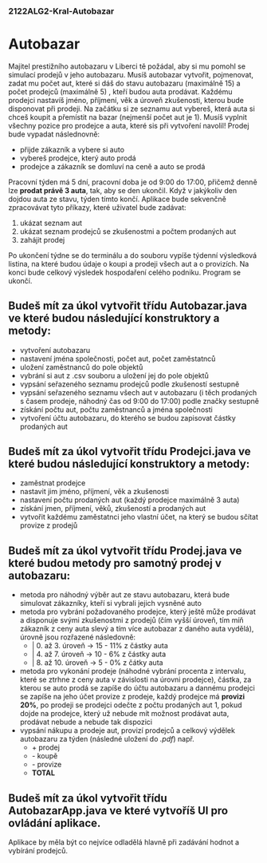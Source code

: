 ### 2122ALG2-Kral-Autobazar

# Autobazar

Majitel prestižního autobazaru v Liberci tě požádal, aby si mu pomohl se simulací prodejů v jeho autobazaru. Musíš autobazar vytvořit, pojmenovat, zadat mu počet aut, které si dáš do stavu autobazaru (maximálně 15) a počet prodejců (maximálně 5) , kteří budou auta prodávat. Každému prodejci nastavíš jméno, příjmení, věk a úroveň zkušenosti, kterou bude disponovat při prodeji. Na začátku si ze seznamu aut vybereš, která auta si chceš koupit a přemístit na bazar (nejmenší počet aut je 1). Musíš vyplnit všechny pozice pro prodejce a auta, které sis při vytvoření navolil!
Prodej bude vypadat následnovně:
- přijde zákazník a vybere si auto
- vybereš prodejce, který auto prodá
- prodejce a zákazník se domluví na ceně a auto se prodá

Pracovní týden má 5 dní, pracovní doba je od 9:00 do 17:00, přičemž denně lze **prodat právě 3 auta**, tak, aby se den ukončil. Když v jakýkoliv den dojdou auta ze stavu, týden tímto končí.
Aplikace bude sekvenčně zpracovávat tyto příkazy, které uživatel bude zadávat:
  1. ukázat seznam aut
  2. ukázat seznam prodejců se zkušenostmi a počtem prodaných aut
  3. zahájit prodej

Po ukončení týdne se do terminálu a do souboru vypíše týdenní výsledková listina, na které budou údaje o koupi a prodeji všech aut a o provizích. Na konci bude celkový výsledek hospodaření celého podniku. Program se ukončí. 

## Budeš mít za úkol vytvořit třídu **Autobazar.java** ve které budou následující konstruktory a metody:

- vytvoření autobazaru
- nastavení jména společnosti, počet aut, počet zaměstatnců
- uložení zaměstnanců do pole objektů
- vybrání si aut z .csv souboru a uložení jej do pole objektů
- vypsání seřazeného seznamu prodejců podle zkušeností sestupně
- vypsání seřazeného seznamu všech aut v autobazaru (i těch prodaných s časem prodeje, náhodný čas od 9:00 do 17:00) podle značky sestupně
- získání počtu aut, počtu zaměstnanců a jména společnosti
- vytvoření účtu autobazaru, do kterého se budou zapisovat částky prodaných aut

## Budeš mít za úkol vytvořit třídu **Prodejci.java** ve které budou následující konstruktory a metody:

- zaměstnat prodejce
- nastavit jim jméno, příjmení, věk a zkušenosti
- nastavení počtu prodaných aut (každý prodejce maximálně 3 auta)
- získání jmen, příjmení, věků, zkušeností a prodaných aut
- vytvořit každému zaměstatnci jeho vlastní účet, na který se budou sčítat provize z prodejů

## Budeš mít za úkol vytvořit třídu **Prodej.java** ve které budou metody pro samotný prodej v autobazaru:

- metoda pro náhodný výběr aut ze stavu autobazaru, která bude simulovat zákazníky, kteří si vybrali jejich vysněné auto
- metoda pro vybrání požadovaného prodejce, který ještě může prodávat a disponuje svými zkušenostmi z prodejů (čím vyšší úroveň, tím míň zákazník z ceny auta slevý a tím více autobazar z daného auta vydělá), úrovně jsou rozřazené následovně:
  * | 0. až 3. úroveň -> 15 - 11% z částky auta
  * | 4. až 7. úroveň -> 10 - 6% z částky auta
  * | 8. až 10. úroveň -> 5 - 0% z čátky auta
- metoda pro vykonání prodeje (náhodné vybrání procenta z intervalu, které se ztrhne z ceny auta v závislosti na úrovni prodejce), částka, za kterou se auto prodá se zapíše do účtu autobazaru a dannému prodejci se zapíše na jeho účet provize z prodeje, každý prodejce má **provizi 20%**, po prodeji se prodejci odečte z počtu prodaných aut 1, pokud dojde na prodejce, který už nebude mít možnost prodávat auta, prodávat nebude a nebude tak dispozici
- vypsání nákupu a prodeje aut, provizí prodejců a celkový výdělek autobazaru za týden (následné uložení do *.pdf*) např.
  +   \+ prodej
  +   \- koupě
  +   \- provize
  +   **TOTAL**

## Budeš mít za úkol vytvořit třídu **AutobazarApp.java** ve které vytvoříš UI pro ovládání aplikace.

Aplikace by měla být co nejvíce odladělá hlavně při zadávání hodnot a vybírání prodejců.
